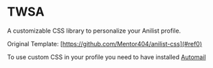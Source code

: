# TWSA
A customizable CSS library to personalize your Anilist profile.

Original Template: [https://github.com/Mentor404/anilist-css](#ref0)

To use custom CSS in your profile you need to have installed [Automail](https://github.com/hohMiyazawa/Automail)
